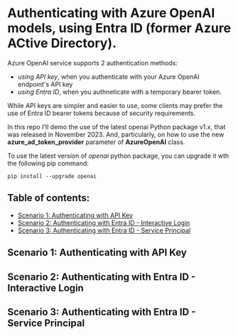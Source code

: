 # Authenticating with Azure OpenAI models, using Entra ID (former Azure ACtive Directory).

Azure OpenAI service supports 2 authentication methods:
- _using API key_, when you authenticate with your Azure OpenAI endpoint's API key
- _using Entra ID_, when you authneticate with a temporary bearer token.

While API keys are simpler and easier to use, some clients may prefer the use of Entra ID bearer tokens because of security requirements.

In this repo I'll demo the use of the latest openai Python package v1.x, that was released in November 2023. And, particularly, on how to use the new **azure_ad_token_provider** parameter of **AzureOpenAI** class.

To use the latest version of *openai* python package, you can upgrade it wth the following pip command:
```
pip install --upgrade openai
```

## Table of contents:
- [Scenario 1: Authenticating with API Key]()
- [Scenario 2: Authenticating with Entra ID - Interactive Login]()
- [Scenario 3: Authenticating with Entra ID - Service Principal]()

## Scenario 1: Authenticating with API Key

## Scenario 2: Authenticating with Entra ID - Interactive Login

## Scenario 3: Authenticating with Entra ID - Service Principal
